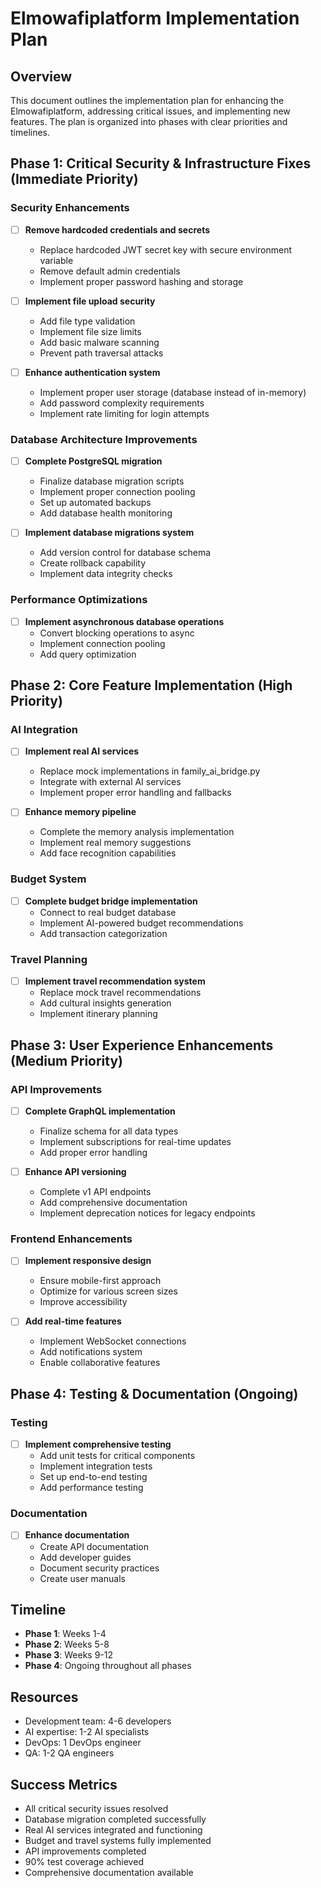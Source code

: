 # Elmowafiplatform Implementation Plan

## Overview

This document outlines the implementation plan for enhancing the Elmowafiplatform, addressing critical issues, and implementing new features. The plan is organized into phases with clear priorities and timelines.

## Phase 1: Critical Security & Infrastructure Fixes (Immediate Priority)

### Security Enhancements

- [ ] **Remove hardcoded credentials and secrets**
  - Replace hardcoded JWT secret key with secure environment variable
  - Remove default admin credentials
  - Implement proper password hashing and storage

- [ ] **Implement file upload security**
  - Add file type validation
  - Implement file size limits
  - Add basic malware scanning
  - Prevent path traversal attacks

- [ ] **Enhance authentication system**
  - Implement proper user storage (database instead of in-memory)
  - Add password complexity requirements
  - Implement rate limiting for login attempts

### Database Architecture Improvements

- [ ] **Complete PostgreSQL migration**
  - Finalize database migration scripts
  - Implement proper connection pooling
  - Set up automated backups
  - Add database health monitoring

- [ ] **Implement database migrations system**
  - Add version control for database schema
  - Create rollback capability
  - Implement data integrity checks

### Performance Optimizations

- [ ] **Implement asynchronous database operations**
  - Convert blocking operations to async
  - Implement connection pooling
  - Add query optimization

## Phase 2: Core Feature Implementation (High Priority)

### AI Integration

- [ ] **Implement real AI services**
  - Replace mock implementations in family_ai_bridge.py
  - Integrate with external AI services
  - Implement proper error handling and fallbacks

- [ ] **Enhance memory pipeline**
  - Complete the memory analysis implementation
  - Implement real memory suggestions
  - Add face recognition capabilities

### Budget System

- [ ] **Complete budget bridge implementation**
  - Connect to real budget database
  - Implement AI-powered budget recommendations
  - Add transaction categorization

### Travel Planning

- [ ] **Implement travel recommendation system**
  - Replace mock travel recommendations
  - Add cultural insights generation
  - Implement itinerary planning

## Phase 3: User Experience Enhancements (Medium Priority)

### API Improvements

- [ ] **Complete GraphQL implementation**
  - Finalize schema for all data types
  - Implement subscriptions for real-time updates
  - Add proper error handling

- [ ] **Enhance API versioning**
  - Complete v1 API endpoints
  - Add comprehensive documentation
  - Implement deprecation notices for legacy endpoints

### Frontend Enhancements

- [ ] **Implement responsive design**
  - Ensure mobile-first approach
  - Optimize for various screen sizes
  - Improve accessibility

- [ ] **Add real-time features**
  - Implement WebSocket connections
  - Add notifications system
  - Enable collaborative features

## Phase 4: Testing & Documentation (Ongoing)

### Testing

- [ ] **Implement comprehensive testing**
  - Add unit tests for critical components
  - Implement integration tests
  - Set up end-to-end testing
  - Add performance testing

### Documentation

- [ ] **Enhance documentation**
  - Create API documentation
  - Add developer guides
  - Document security practices
  - Create user manuals

## Timeline

- **Phase 1**: Weeks 1-4
- **Phase 2**: Weeks 5-8
- **Phase 3**: Weeks 9-12
- **Phase 4**: Ongoing throughout all phases

## Resources

- Development team: 4-6 developers
- AI expertise: 1-2 AI specialists
- DevOps: 1 DevOps engineer
- QA: 1-2 QA engineers

## Success Metrics

- All critical security issues resolved
- Database migration completed successfully
- Real AI services integrated and functioning
- Budget and travel systems fully implemented
- API improvements completed
- 90% test coverage achieved
- Comprehensive documentation available